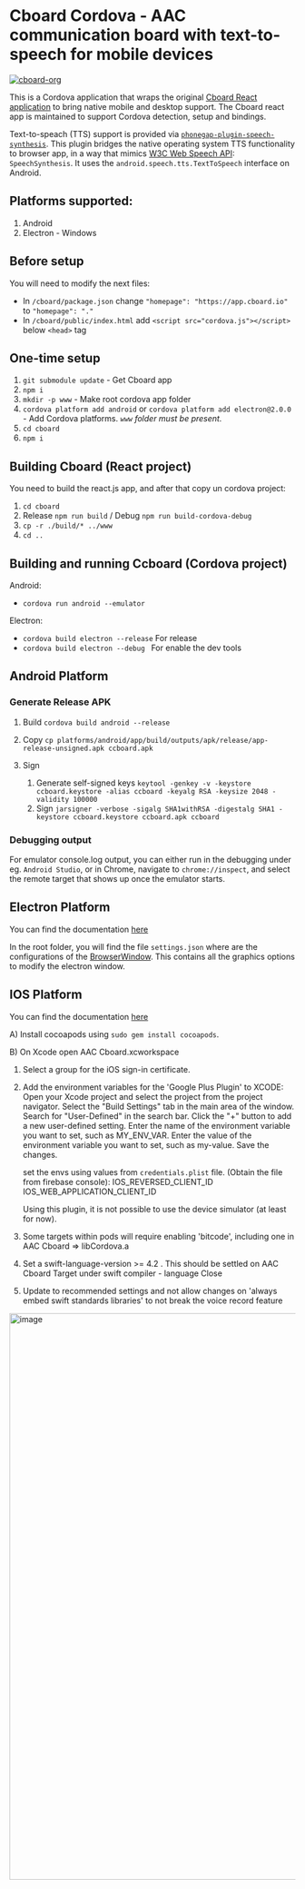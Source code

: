 # Cboard Cordova - AAC communication board with text-to-speech for mobile devices

[![cboard-org](https://circleci.com/gh/cboard-org/ccboard.svg?style=shield)](https://app.circleci.com/pipelines/github/cboard-org/ccboard)

This is a Cordova application that wraps the original [Cboard React application](https://github.com/cboard-org/cboard) to bring native mobile and desktop support. The Cboard react app is maintained to support Cordova detection, setup and bindings.

Text-to-speach (TTS) support is provided via [`phonegap-plugin-speech-synthesis`](https://github.com/macdonst/SpeechSynthesisPlugin). This plugin bridges the native operating system TTS functionality to browser app, in a way that mimics [W3C Web Speech API](https://developer.mozilla.org/en-US/docs/Web/API/Web_Speech_API): `SpeechSynthesis`. It uses the `android.speech.tts.TextToSpeech` interface on Android.

## Platforms supported: 

1. Android 
1. Electron - Windows

## Before setup

You will need to modify the next files:

* In `/cboard/package.json` change `"homepage": "https://app.cboard.io"` to `"homepage": "."`
* In `/cboard/public/index.html` add `<script src="cordova.js"></script>` below `<head>` tag 

## One-time setup

1. `git submodule update` - Get Cboard app 
1. `npm i`
1. `mkdir -p www` - Make root cordova app folder 
1. `cordova platform add android` or `cordova platform add electron@2.0.0` - Add Cordova platforms. *`www` folder must be present.*
1. `cd cboard`
1. `npm i`


## Building Cboard (React project)

You need to build the react.js app, and after that copy un cordova project:

1. `cd cboard`
1. Release `npm run build` / Debug `npm run build-cordova-debug`
1. `cp -r ./build/* ../www`
1. `cd ..`

## Building and running Ccboard (Cordova project)

Android: 
* `cordova run android --emulator`

Electron: 

 * `cordova build electron --release` For release
 *  `cordova build electron --debug ` For enable the dev tools
 
## Android Platform
### Generate Release APK

1. Build `cordova build android --release`
1. Copy `cp platforms/android/app/build/outputs/apk/release/app-release-unsigned.apk ccboard.apk`
1. Sign

    1. Generate self-signed keys `keytool -genkey -v -keystore ccboard.keystore -alias ccboard -keyalg RSA -keysize 2048 -validity 100000`
    1. Sign `jarsigner -verbose -sigalg SHA1withRSA -digestalg SHA1 -keystore ccboard.keystore ccboard.apk ccboard`

### Debugging output

For emulator console.log output, you can either run in the debugging under eg. `Android Studio`, or in Chrome, navigate to `chrome://inspect`, and select the remote target that shows up once the emulator starts.

## Electron Platform

You can find the documentation [here](https://cordova.apache.org/docs/en/10.x/guide/platforms/electron/index.html)

In the root folder, you will find the file `settings.json` where are the configurations of the [BrowserWindow](https://www.electronjs.org/docs/api/browser-window#new-browserwindowoptions). This contains all the graphics options to modify the electron window.

## IOS Platform

You can find the documentation [here](https://cordova.apache.org/docs/en/11.x/guide/platforms/ios/index.html)

A) Install cocoapods using `sudo gem install cocoapods`.

B) On Xcode open AAC Cboard.xcworkspace

 1. Select a group for the iOS sign-in certificate.
 2. Add the environment variables for the 'Google Plus Plugin' to XCODE:
    Open your Xcode project and select the project from the project navigator.
    Select the "Build Settings" tab in the main area of the window.
    Search for "User-Defined" in the search bar.
    Click the "+" button to add a new user-defined setting.
    Enter the name of the environment variable you want to set, such as MY_ENV_VAR.
    Enter the value of the environment variable you want to set, such as my-value.
    Save the changes.
    
    set the envs using values from `credentials.plist` file. (Obtain the file from firebase console):
    IOS_REVERSED_CLIENT_ID
    IOS_WEB_APPLICATION_CLIENT_ID

    Using this plugin, it is not possible to use the device simulator (at least for now).
    
 3. Some targets within pods will require enabling 'bitcode', including one in AAC Cboard => libCordova.a
 4. Set a swift-language-version >= 4.2 . This should be settled on AAC Cboard Target under swift compiler - language Close
 5. Update to recommended settings and not allow changes on 'always embed swift standards libraries' to not break the voice record feature
<img width="998" alt="image" src="https://user-images.githubusercontent.com/21298844/234080729-a93b8d34-87dd-40f1-a168-b6f3abacd039.png">

